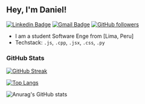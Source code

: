 ## Hey, I'm Daniel!

[![Linkedin Badge](https://img.shields.io/badge/-Daniel%20Sanchez%20Gutierrez-blue?style=social&logo=Linkedin&logoColor=blue&link=https://www.linkedin.com/in/daniel-sanchez-584055278)](https://www.linkedin.com/in/daniel-sanchez-584055278)
[![Gmail Badge](https://img.shields.io/badge/-daniel.sanchez.guti-c14438?style=social&logo=Gmail&logoColor=red&link=mailto:daniel.sanchez.guti@gmail.com)](mailto:daniel.sanchez.guti@gmail.com)
[![GitHub followers](https://img.shields.io/github/followers/DanSan122?label=Follow&style=social)](https://github.com/DanSan122) 

* I am a student Software Enge from [Lima, Peru]
* Techstack: `.js`, `.cpp`, `.jsx`, `.css`, `.py` 


### GitHub Stats

[![GitHub Streak](https://github-readme-streak-stats.herokuapp.com?user=DanSan122&theme=tokyonight)](https://git.io/streak-stats)

[![Top Langs](https://github-readme-stats.vercel.app/api/top-langs/?username=DanSan122&layout=donut)](https://github.com/anuraghazra/github-readme-stats-transparent)

![Anurag's GitHub stats](https://github-readme-stats.vercel.app/api?username=DanSan122&theme=tokyonight&show_icons=true)

